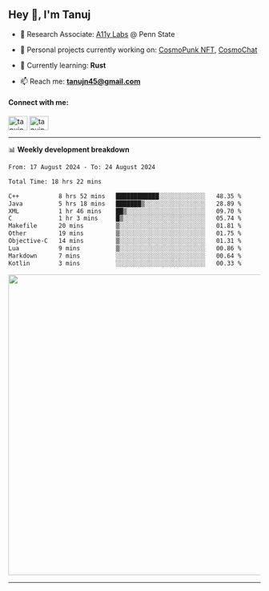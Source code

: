 <h2>Hey 👋, I'm Tanuj</h2>

- 🔬 Research Associate: [A11y Labs](https://a11y.ist.psu.edu/) @ Penn State 

- 🔭 Personal projects currently working on: [CosmoPunk NFT](https://github.com/tanujn45/CosmoNFT), [CosmoChat](https://github.com/tanujn45/CosmoChat)

- 🌱 Currently learning: **Rust**

- 📫 Reach me: **tanujn45@gmail.com**

<h4 align="left">Connect with me:</h4>
<p align="left">
<a href="https://twitter.com/tanujn45" target="blank"><img align="center" src="https://raw.githubusercontent.com/rahuldkjain/github-profile-readme-generator/master/src/images/icons/Social/twitter.svg" alt="tanujn45" height="28" width="38" /></a>
<a href="https://linkedin.com/in/tanujn45" target="blank"><img align="center" src="https://raw.githubusercontent.com/rahuldkjain/github-profile-readme-generator/master/src/images/icons/Social/linked-in-alt.svg" alt="tanujn45" height="28" width="38" /></a>
</p>

-------

📊 **Weekly development breakdown**
<!--START_SECTION:waka-->

```txt
From: 17 August 2024 - To: 24 August 2024

Total Time: 18 hrs 22 mins

C++           8 hrs 52 mins   ████████████░░░░░░░░░░░░░   48.35 %
Java          5 hrs 18 mins   ███████▒░░░░░░░░░░░░░░░░░   28.89 %
XML           1 hr 46 mins    ██▒░░░░░░░░░░░░░░░░░░░░░░   09.70 %
C             1 hr 3 mins     █▒░░░░░░░░░░░░░░░░░░░░░░░   05.74 %
Makefile      20 mins         ▒░░░░░░░░░░░░░░░░░░░░░░░░   01.81 %
Other         19 mins         ▒░░░░░░░░░░░░░░░░░░░░░░░░   01.75 %
Objective-C   14 mins         ▒░░░░░░░░░░░░░░░░░░░░░░░░   01.31 %
Lua           9 mins          ▒░░░░░░░░░░░░░░░░░░░░░░░░   00.86 %
Markdown      7 mins          ░░░░░░░░░░░░░░░░░░░░░░░░░   00.64 %
Kotlin        3 mins          ░░░░░░░░░░░░░░░░░░░░░░░░░   00.33 %
```

<!--END_SECTION:waka-->

<img src="https://wakatime.com/share/@018e9abd-1aa4-4aa6-9db7-5ca3b999e810/4650b67a-98aa-46b4-b598-3d8a2451f0df.svg" width="600"/>

-------

